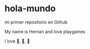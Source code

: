 # hola-mundo

mi primer repositorio en Github

My name is Hernan and love playgames

I love :icecream:, :pizza:, :dog:
